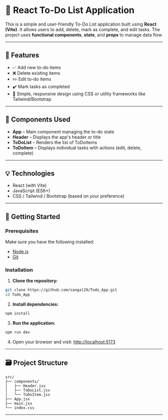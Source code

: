 # 📝 React To-Do List Application

This is a simple and user-friendly To-Do List application built using **React (Vite)**. It allows users to add, delete, mark as complete, and edit tasks. The project uses **functional components**, **state**, and **props** to manage data flow.

---

## 🔧 Features

- ✅ Add new to-do items
- ❌ Delete existing items
- ✏️ Edit to-do items
- ✔️ Mark tasks as completed
- 🎨 Simple, responsive design using CSS or utility frameworks like Tailwind/Bootstrap

---

## 🧱 Components Used

- **App** – Main component managing the to-do state
- **Header** – Displays the app's header or title
- **ToDoList** – Renders the list of ToDoItems
- **ToDoItem** – Displays individual tasks with actions (edit, delete, complete)

---

## 💡 Technologies

- React (with Vite)
- JavaScript (ES6+)
- CSS / Tailwind / Bootstrap (based on your preference)

---

## 🚀 Getting Started

### Prerequisites

Make sure you have the following installed:

- [Node.js](https://nodejs.org/)
- [Git](https://git-scm.com/)

### Installation

1. **Clone the repository:**

```bash
git clone https://github.com/sangal29/Todo_App.git
cd Todo_App
```

2. **Install dependencies:**

```bash
npm install
```

3. **Run the application:**

```bash
npm run dev
```

4. Open your browser and visit: [http://localhost:5173](http://localhost:5173)

---

## 🗃️ Project Structure

```
src/
├── components/
│   ├── Header.jsx
│   ├── ToDoList.jsx
│   └── ToDoItem.jsx
├── App.jsx
├── main.jsx
└── index.css
```

---
